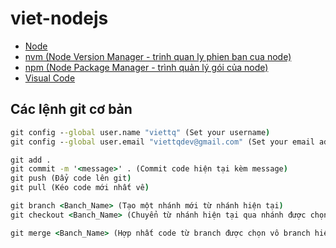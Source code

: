 # viet-nodejs

- [Node](https://nodejs.org/en)
- [nvm (Node Version Manager - trinh quan ly phien ban cua node)](https://github.com/coreybutler/nvm-windows/releases)
- [npm (Node Package Manager - trình quản lý gói của node)](https://www.npmjs.com/)
- [Visual Code](https://code.visualstudio.com/download)


## Các lệnh git cơ bản

```cmd
git config --global user.name "viettq" (Set your username)
git config --global user.email "viettqdev@gmail.com" (Set your email address)

git add .
git commit -m '<message>' . (Commit code hiện tại kèm message)
git push (Đẩy code lên git)
git pull (Kéo code mới nhất về)

git branch <Banch_Name> (Tạo một nhánh mới từ nhánh hiện tại)
git checkout <Banch_Name> (Chuyển từ nhánh hiện tại qua nhánh được chọn)

git merge <Banch_Name> (Hợp nhất code từ branch được chọn vô branch hiện tại)
```

